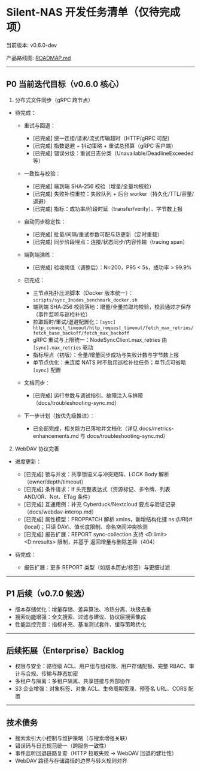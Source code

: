 # Silent-NAS 开发任务清单（仅待完成项）

当前版本: v0.6.0-dev

产品路线图: [ROADMAP.md](ROADMAP.md)

---

## P0 当前迭代目标（v0.6.0 核心）

1) 分布式文件同步（gRPC 跨节点）
- 待完成：
  - 重试与回退：
    - [已完成] 统一连接/请求/流式传输超时（HTTP/gRPC 可配）
    - [已完成] 指数退避 + 抖动策略 + 重试总预算（gRPC 客户端）
    - [已完成] 错误分级：重试日志分类（Unavailable/DeadlineExceeded 等）
  - 一致性与校验：
    - [已完成] 端到端 SHA‑256 校验（增量/全量均校验）
    - [已完成] 失败补偿重拉：失败队列 + 后台 worker（持久化/TTL/容量/退避）
    - [已完成] 指标：成功率/阶段时延（transfer/verify）、字节数上报
  - 自动同步稳定性：
    - [已完成] 批量/间隔/重试参数可配与热更新（定时重载）
    - [已完成] 同步阶段埋点：连接/状态同步/内容传输（tracing span）
  - 端到端演练：
    - [已完成] 验收阈值（调整后）：N=200，P95 < 5s，成功率 > 99.9%
  - 已完成：
    - 三节点拓扑压测脚本（Docker 版本统一）：`scripts/sync_3nodes_benchmark_docker.sh`
    - 端到端 SHA‑256 校验落地：增量/全量拉取均校验，校验通过才保存（事件监听与巡检补拉）
    - 拉取超时/重试/退避配置化：`[sync] http_connect_timeout/http_request_timeout/fetch_max_retries/fetch_base_backoff/fetch_max_backoff`
    - gRPC 重试与上限统一：NodeSyncClient.max_retries 由 `[sync].max_retries` 驱动
    - 指标埋点（初版）：全量/增量同步成功与失败计数与字节数上报
    - 单节点优化：未连接 NATS 时不启用巡检补拉任务；单节点可省略 `[sync]` 配置
  - 文档同步：
    - [已完成] 运行参数与调试指引、故障注入与排障（docs/troubleshooting-sync.md）

  - 下一步计划（按优先级推进）：
    - 已全部完成，相关能力已落地并文档化（详见 docs/metrics-enhancements.md 与 docs/troubleshooting-sync.md）

2) WebDAV 协议完善
- 进度更新：
  - [已完成] 锁与并发：共享锁语义与冲突矩阵、LOCK Body 解析（owner/depth/timeout）
  - [已完成] 条件请求：If 头完整表达式（资源标记、多令牌、列表AND/OR、Not、ETag 条件）
  - [已完成] 互通用例：补充 Cyberduck/Nextcloud 要点与验证记录（docs/webdav-interop.md）
  - [已完成] 属性模型：PROPPATCH 解析 xmlns，新增结构化键 ns:{URI}#{local}；只读 DAV:、值长度限制、命名空间冲突检测
  - [已完成] 报告扩展：REPORT sync-collection 支持 <D:limit><D:nresults> 限制，并基于 <sync-token> 返回增量与删除差异（404）

- 待完成：
  - 报告扩展：更多 REPORT 类型（如版本历史/标签）与更细过滤

---

## P1 后续（v0.7.0 候选）

- 版本存储优化：增量存储、差异算法、冷热分离、块级去重
- 搜索功能增强：全文搜索、过滤与建议、协议层搜索集成
- 性能监控完善：指标补充、基准测试套件、缓存策略优化

---

## 后续拓展（Enterprise）Backlog

- 权限与安全：路径级 ACL、用户组与组权限、用户存储配额、完整 RBAC、审计与合规、传输与静态加密
- 多租户与隔离：多租户隔离、共享链接与外部协作
- S3 企业增强：对象标签、对象 ACL、生命周期管理、预签名 URL、CORS 配置

---

## 技术债务

- 搜索索引大小控制与维护策略（与搜索增强关联）
- 错误码与日志规范统一（跨服务一致性）
- 事件监听回退链路复查（HTTP 拉取失败 -> WebDAV 回退的健壮性）
- WebDAV 路径与存储路径的边界与转义规则对齐
